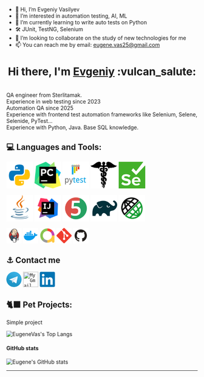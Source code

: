 - 👋 Hi, I’m Evgeniy Vasilyev
- 👀 I’m interested in automation testing, AI, ML
- 🌱 I’m currently learning to write auto tests on Python
- 🛠 JUnit, TestNG, Selenium
- 💞️ I’m looking to collaborate on the study of new technologies for me
- 📫 You can reach me by email: eugene.vas25@gmail.com

<!---
eugenevas/eugenevas is a ✨ special ✨ repository because its `README.md` (this file) appears on your GitHub profile.
You can click the Preview link to take a look at your changes.
--->



<h1 align="center">Hi there, I'm <a href="https://github.com/eugenevas" target="_blank">Evgeniy</a> :vulcan_salute: </h1>
<br>QA engineer from Sterlitamak. 
<br>Experience in web testing since 2023
<br>Automation QA since 2025
<br>Experience with frontend test automation frameworks like Selenium, Selene, Selenide, PyTest...
<br>Experience with Python, Java. Base SQL knowledge.

            


## :computer:  Languages and Tools:
<code><img src="images/logo/python.svg" width="70" height="70"  alt="eugenevas" title="PyCharm"></code>
<code><img src="images/logo/pycharm.png" width="70" height="70"  alt="eugenevas" title="PyCharm"></code>
<code><img src="images/logo/pytest.png" width="70" height="70"  alt="eugenevas" title="PyTest"></code>
<code><img src="images/logo/request.png" width="70" height="70"  alt="eugenevas" title="Request"></code>
<code><img src="images/logo/selenium.png" width="70" height="70"  alt="eugenevas" title="Selenium"></code>


<code><img src="images/logo/Java.svg" width="70" height="70"  alt="eugenevas" title="Java"></code>
<code><img src="images/logo/Idea.svg" width="70" height="70"  alt="eugenevas" title="IJ IDEA"></code>
<code><img src="images/logo/Junit5.svg" width="70" height="70" alt="eugenevas" title="JUnit 5"></code>
<code><img src="images/logo/Gradle.svg" width="70" height="70"  alt="eugenevas" title="Gradle"></code>
<code><img src="images/logo/RestAssured.svg" width="70" height="70"  alt="eugenevas" title="Rest-Assured"></code>


<code><img src="images/logo/Jenkins.svg" width="40" height="40"  alt="eugenevas" title="Jenkins"></code>
<code><img src="images/logo/docker.png" width="40" height="40"  alt="eugenevas" title="Docker"></code>
<code><img src="images/logo/Allure_new.png" width="40" height="40"  alt="eugenevas" title="Allure Report"></code>
<code><img src="images/logo/Git.svg" width="40" height="40" alt="Git" title="Git"></code>
<code><img src="images/logo/GitHub.svg" width="40" height="40"  alt="eugenevas" title="Github"></code>
      
<!--
<code></code> 
<code></code> 
<a href="https://qameta.io/"><img src="images/logo/Allure_TO.svg" width="50" height="50"  alt="olgakos" title="AllureTestOps"></a>
<a href="https://habr.com/ru/post/438870/"><img src="images/logo/Lombok.svg" width="50" height="50"  alt="olgakos" title="Lombok"></a>  
<a href="https://www.atlassian.com/ru/software/jira"><img src="images/logo/Jira.svg" width="50" height="50"  alt="olgakos" title="Jira"></a>
-->
</p>

<!--  Contacts section -->
## :anchor: Contact me 
<code><a href="https://t.me/eugene_vas"><img src="images/logo/Telegram.svg" width="40" height="40" title="My Telegram"></a></code>
<code><a href="mailto:eugene.vas25@gmail.com" target="blank"><img src="images/logo/Gmail.svg" height="40" width="40" title="My Gmail"></a></code>
<code><a href="https://www.linkedin.com/in/" target="blank"><img src="images/logo/linkedin.png" height="40" width="40" title="My Linkedin"></a></code> 

 <!--   
<table valign="top"><tr>   
<td>
<b>Тестовые фреймворки:</b>
<br>- Selenide (Python) (50%) 
<br>- Selenium WebDriver (Java) (20%)
</td>   
<td  valign="top">
<b>Средства визуализации результатов тестирования: </b>
<br>- Allure 
<br>- Telegram Bot
</td>    
<td> 
<b>Version Control: </b>
<br>- Git + GitHub (80%) 
</td>
</tr><tr>
<td>
<b>Библиотеки для тестирования:</b>
<br>- Pytest (Python)
<br>- Requests (Python)
<br>- JUnit5 (Java)
<br>- Rest-Assured
</td>
       
<td>
<b>Системы багтрекинга:</b>
<br>- Redmine
<br>- Jira
</td>  
<td>
<b>Удаленный запуск</b>
<br>- Jenkins 
<br>- BrowserStack
</td>
</tr><tr>
<td>
<b>Сборщики проектов:</b>
<br>- Gradle (80%)
<br>- Maven (20%)
</td>  
<td>
<b>Databases:</b>
<br>- Microsoft SQL Server
<br>
</td>    
<td>
<b>Дополнительно:</b>
<br>- Postman
</td>
</tr></table>
-->


## :black_cat: Pet Projects:
Simple project




<!--
[![Email](images/logo/GmailIcon.png)](mailto:qaxxx@gmail.com)
<a href="https://t.me/xxx" target="blank"><img align="center" src="https://www.vectorlogo.zone/logos/telegram/telegram-icon.svg" alt="Olga Kos" height="50" width="50" /></a>
<a><img width="53%" align="center" title="Profile" alt="Eugene's Profile" src="https://github-stats-alpha.vercel.app/api/?username=olgakos&cc=FFFFFF&tc=00b887&ic=b8722b&bc=FFFFFF"></a> 
![](https://github-profile-summary-cards.vercel.app/api/cards/profile-details?username=olgakos&theme=vue)
## :anchor: Contacts
  ![Telegram](https://img.shields.io/badge/Telegram-2CA5E0?style=for-the-badge&logo=telegram&logoColor=white)
  ![Facebook](https://img.shields.io/badge/Facebook-%231877F2.svg?style=for-the-badge&logo=Facebook&logoColor=white)
--> 

<!--  Widgets section -->
![EugeneVas's Top Langs](http://github-profile-summary-cards.vercel.app/api/cards/repos-per-language?username=olgakos&theme=vue) 


#### GitHub stats
![Eugene's GitHub stats](http://github-profile-summary-cards.vercel.app/api/cards/stats?username=olgakos&theme=vue)


<!--
[![Top Langs](https://github-readme-stats.vercel.app/api/top-langs/?username=eugenevas&layout=compact)](https://github.com/anuraghazra/github-readme-stats)
-->
       
------------------


